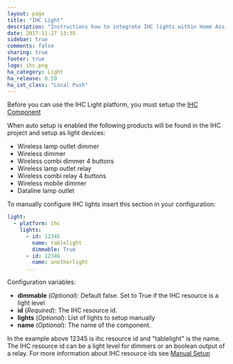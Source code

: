 ```yaml
---
layout: page
title: "IHC Light"
description: "Instructions how to integrate IHC lights within Home Assistant."
date: 2017-11-27 13:35
sidebar: true
comments: false
sharing: true
footer: true
logo: ihc.png
ha_category: Light
ha_release: 0.59
ha_iot_class: "Local Push"
---
```


Before you can use the IHC Light platform, you must setup the [IHC Component](../ihc/)

When auto setup is enabled the following products will be found in the IHC project and setup as light devices:

* Wireless lamp outlet dimmer
* Wireless dimmer
* Wireless combi dimmer 4 buttons
* Wireless lamp outlet relay
* Wireless combi relay 4 buttons
* Wireless mobile dimmer
* Dataline lamp outlet

To manually configure IHC lights insert this section in your configuration:

```yaml
light:
  - platform: ihc
    lights:
      - id: 12345
        name: tablelight
        dimmable: True
      - id: 12346
        name: anotherlight
      ...
```

Configuration variables:
- **dimmable** (*Optional*): Default false. Set to True if the IHC resource is a light level
- **id** (*Required*): The IHC resource id.
- **lights** (*Optional*): List of lights to setup manually
- **name** (*Optional*): The name of the component.

In the example above 12345 is ihc resource id and "tablelight" is the name. 
The IHC resource id can be a light level for dimmers or an boolean output of a relay. 
For more information about IHC resource ids see [Manual Setup](../ihc/#manualy-setup)
